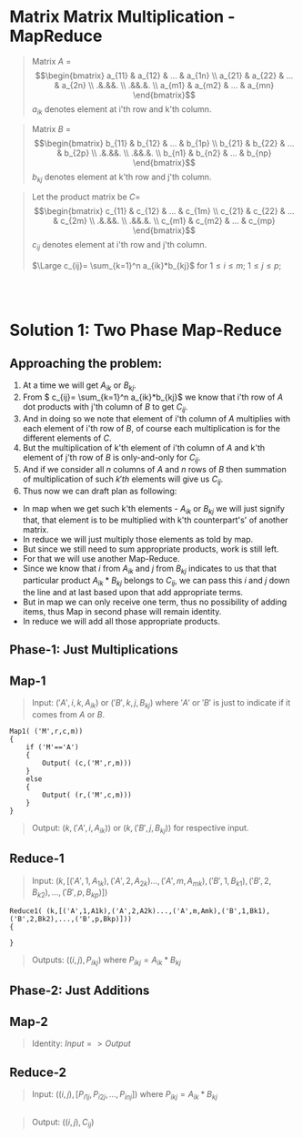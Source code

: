 # Matrix Matrix Multiplication - MapReduce
>Matrix $A$ = $$\begin{bmatrix}
a_{11} & a_{12} & ... & a_{1n}  \\ 
a_{21} & a_{22} & ... & a_{2n}  \\ 
.&.&&. \\ 
.&&.&.  \\ 
a_{m1} & a_{m2} & ... & a_{mn}  
\end{bmatrix}$$
$a_{ik}$ denotes element at i'th row and k'th column.

>Matrix $B$ = $$\begin{bmatrix}
b_{11} & b_{12} & ... & b_{1p}  \\ 
b_{21} & b_{22} & ... & b_{2p}  \\ 
.&.&&. \\ 
.&&.&.  \\ 
b_{n1} & b_{n2} & ... & b_{np}  
\end{bmatrix}$$
$b_{kj}$ denotes element at k'th row and j'th column.

>Let the product matrix be $C =$ $$\begin{bmatrix}
c_{11} & c_{12} & ... & c_{1m}  \\ 
c_{21} & c_{22} & ... & c_{2m}  \\ 
.&.&&. \\ 
.&&.&.  \\ 
c_{m1} & c_{m2} & ... & c_{mp}  
\end{bmatrix}$$
$c_{ij}$ denotes element at i'th row and j'th column.  <br><br>
$\Large c_{ij}= \sum_{k=1}^n a_{ik}*b_{kj}$ for $1\le i\le m;$  $1\le j\le p;$ 

<br><br>

# Solution 1: Two Phase Map-Reduce
## Approaching the problem:
1. At a time we will get $A_{ik}$ or $B_{kj}$.
1. From $ c_{ij}= \sum_{k=1}^n a_{ik}*b_{kj}$ we know that i'th row of $A$ dot products with j'th column of $B$ to get $C_{ij}$.
1. And in doing so we note that element of i'th column of $A$ multiplies with each element of i'th row of $B$, of course each multiplication is for the different elements of $C$.
1. But the multiplication of k'th element of i'th column of $A$ and k'th element of j'th row of $B$ is only-and-only for $C_{ij}$.
1. And if we consider all $n$ columns of $A$ and $n$ rows of $B$ then summation of multiplication of such $k'th$ elements will give us $C_{ij}$.
1. Thus now we can draft plan as following:
- In map when we get such k'th elements - $A_{ik}$ or $B_{kj}$ we will just signify that, that element is to be multiplied with k'th counterpart's' of another matrix.
- In reduce we will just multiply those elements as told by map.
- But since we still need to sum appropriate products, work is still left.
- For that we will use another Map-Reduce.
- Since we know that $i$ from $A_{ik}$ and $j$ from $B_{kj}$ indicates to us that that particular product $A_{ik}*B_{kj}$ belongs to $C_{ij}$, we can pass this $i$ and $j$ down the line and at last based upon that add appropriate terms.
- But in map we can only receive one term, thus no possibility of adding items, thus Map in second phase will remain identity.
- In reduce we will add all those appropriate products.

## Phase-1: Just Multiplications
## Map-1
>Input: $('A',i,k, A_{ik})$ or $('B',k,j, B_{kj})$ where  $'A'$ or $'B'$ is just to indicate if it comes from $A$ or $B$.
```
Map1( ('M',r,c,m))
{
    if ('M'=='A')
    {
        Output( (c,('M',r,m)))
    }
    else
    {
        Output( (r,('M',c,m)))
    }
}
```
>Output: $(k,('A',i,A_{ik}))$ or $(k,('B',j,B_{kj}))$ for respective input.
## Reduce-1
>Input: $(k, [('A',1,A_{1k}),('A',2,A_{2k})...,('A',m,A_{mk}),('B',1,B_{k1}),('B',2,B_{k2}),...,('B',p,B_{kp})])$
```
Reduce1( (k,[('A',1,A1k),('A',2,A2k)...,('A',m,Amk),('B',1,Bk1),('B',2,Bk2),...,('B',p,Bkp)]))
{
    
}
```
>Outputs: $((i,j),P_{ikj})$ where $P_{ikj}=A_{ik}*B_{kj}$
## Phase-2: Just Additions
## Map-2
>Identity: $Input=>Output$
## Reduce-2
>Input: $((i,j),[P_{i1j},P_{i2j},...,P_{inj}])$ where $P_{ikj}=A_{ik}*B_{kj}$
```
```
>Output: $( (i,j),C_{ij})$